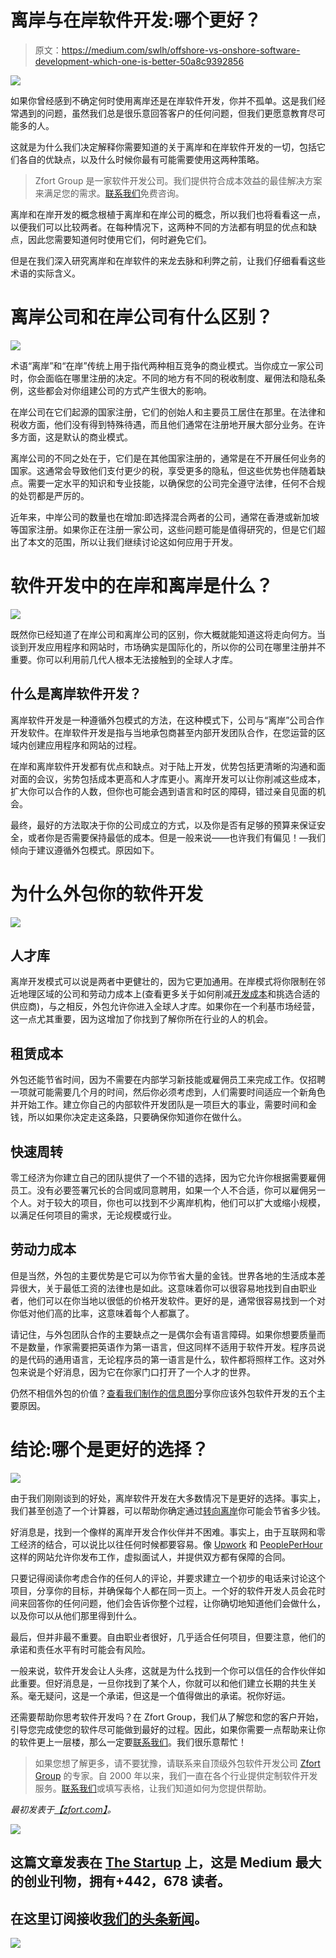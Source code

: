 # 离岸与在岸软件开发:哪个更好？

> 原文：<https://medium.com/swlh/offshore-vs-onshore-software-development-which-one-is-better-50a8c9392856>

![](img/825a72cf74163310ff00b2c0c74ca946.png)

如果你曾经感到不确定何时使用离岸还是在岸软件开发，你并不孤单。这是我们经常遇到的问题，虽然我们总是很乐意回答客户的任何问题，但我们更愿意教育尽可能多的人。

这就是为什么我们决定解释你需要知道的关于离岸和在岸软件开发的一切，包括它们各自的优缺点，以及什么时候你最有可能需要使用这两种策略。

> Zfort Group 是一家软件开发公司。我们提供符合成本效益的最佳解决方案来满足您的需求。[联系我们](https://www.zfort.com/contacts?utm_source=MEDIUM&utm_medium=The_StartUp&utm_campaign=Offshore_vs_Onshore_Software_Development:_Which_One_Is_Better?)免费咨询。

离岸和在岸开发的概念根植于离岸和在岸公司的概念，所以我们也将看看这一点，以便我们可以比较两者。在每种情况下，这两种不同的方法都有明显的优点和缺点，因此您需要知道何时使用它们，何时避免它们。

但是在我们深入研究离岸和在岸软件的来龙去脉和利弊之前，让我们仔细看看这些术语的实际含义。

# 离岸公司和在岸公司有什么区别？

![](img/0cf2d0545e632fdf56556a9a93b37359.png)

术语“离岸”和“在岸”传统上用于指代两种相互竞争的商业模式。当你成立一家公司时，你会面临在哪里注册的决定。不同的地方有不同的税收制度、雇佣法和隐私条例，这些都会对你组建公司的方式产生很大的影响。

在岸公司在它们起源的国家注册，它们的创始人和主要员工居住在那里。在法律和税收方面，他们没有得到特殊待遇，而且他们通常在注册地开展大部分业务。在许多方面，这是默认的商业模式。

离岸公司的不同之处在于，它们是在其他国家注册的，通常是在不开展任何业务的国家。这通常会导致他们支付更少的税，享受更多的隐私，但这些优势也伴随着缺点。需要一定水平的知识和专业技能，以确保您的公司完全遵守法律，任何不合规的处罚都是严厉的。

近年来，中岸公司的数量也在增加:即选择混合两者的公司，通常在香港或新加坡等国家注册。如果你正在注册一家公司，这些问题可能是值得研究的，但是它们超出了本文的范围，所以让我们继续讨论这如何应用于开发。

# 软件开发中的在岸和离岸是什么？

![](img/c8a121547c401b97be06fa1328f01bc5.png)

既然你已经知道了在岸公司和离岸公司的区别，你大概就能知道这将走向何方。当谈到开发应用程序和网站时，市场确实是国际化的，所以你的公司在哪里注册并不重要。你可以利用前几代人根本无法接触到的全球人才库。

## 什么是离岸软件开发？

离岸软件开发是一种遵循外包模式的方法，在这种模式下，公司与“离岸”公司合作开发软件。在岸软件开发是指与当地承包商甚至内部开发团队合作，在您运营的区域内创建应用程序和网站的过程。

在岸和离岸软件开发都有优点和缺点。对于陆上开发，优势包括更清晰的沟通和面对面的会议，劣势包括成本更高和人才库更小。离岸开发可以让你削减这些成本，扩大你可以合作的人数，但你也可能会遇到语言和时区的障碍，错过亲自见面的机会。

最终，最好的方法取决于你的公司成立的方式，以及你是否有足够的预算来保证安全，或者你是否需要保持最低的成本。但是一般来说——也许我们有偏见！—我们倾向于建议遵循外包模式。原因如下。

# 为什么外包你的软件开发

![](img/48abb9281c8916b2667894d71e576efc.png)

## 人才库

离岸开发模式可以说是两者中更健壮的，因为它更加通用。在岸模式将你限制在邻近地理区域的公司和劳动力成本上(查看更多关于如何削减[开发成本](https://www.zfort.com/blog/low-cost-software-development?utm_source=MEDIUM&utm_medium=The_StartUp&utm_campaign=Offshore_vs_Onshore_Software_Development:_Which_One_Is_Better?)和挑选合适的供应商)，与之相反，外包允许你进入全球人才库。如果你在一个利基市场经营，这一点尤其重要，因为这增加了你找到了解你所在行业的人的机会。

## 租赁成本

外包还能节省时间，因为不需要在内部学习新技能或雇佣员工来完成工作。仅招聘一项就可能需要几个月的时间，然后你必须考虑到，人们需要时间适应一个新角色并开始工作。建立你自己的内部软件开发团队是一项巨大的事业，需要时间和金钱，所以如果你决定走这条路，只要确保你知道你在做什么。

## 快速周转

零工经济为你建立自己的团队提供了一个不错的选择，因为它允许你根据需要雇佣员工。没有必要签署冗长的合同或同意聘用，如果一个人不合适，你可以雇佣另一个人。对于较大的项目，你也可以找到不少离岸机构，他们可以扩大或缩小规模，以满足任何项目的需求，无论规模或行业。

## 劳动力成本

但是当然，外包的主要优势是它可以为你节省大量的金钱。世界各地的生活成本差异很大，关于最低工资的法律也是如此。这意味着你可以很容易地找到自由职业者，他们可以在你当地以很低的价格开发软件。更好的是，通常很容易找到一个对你低对他们高的比率，这意味着每个人都赢了。

请记住，与外包团队合作的主要缺点之一是偶尔会有语言障碍。如果你想要质量而不是数量，作家需要把英语作为第一语言，但这同样不适用于软件开发。程序员说的是代码的通用语言，无论程序员的第一语言是什么，软件都将照样工作。这对外包来说是个好消息，因为它在你家门口打开了一个人才的世界。

仍然不相信外包的价值？[查看我们制作的信息图](https://www.zfort.com/blog/infographics-5-reasons-to-outsource-your-software-development?utm_source=MEDIUM&utm_medium=The_StartUp&utm_campaign=Offshore_vs_Onshore_Software_Development:_Which_One_Is_Better?)分享你应该外包软件开发的五个主要原因。

# 结论:哪个是更好的选择？

![](img/3723e6aba7bf222ec6f3e0717abae15d.png)

由于我们刚刚谈到的好处，离岸软件开发在大多数情况下是更好的选择。事实上，我们甚至创造了一个计算器，可以帮助你确定通过[转向离岸](https://www.zfort.com/calculator?utm_source=MEDIUM&utm_medium=Zfort_group&utm_campaign=HOW_TO_DEVELOP_A_MOBILE_APP_IN_2019)你可能会节省多少钱。

好消息是，找到一个像样的离岸开发合作伙伴并不困难。事实上，由于互联网和零工经济的结合，可以说比以往任何时候都要容易。像 [Upwork](https://www.upwork.com) 和 [PeoplePerHour](https://www.peopleperhour.com) 这样的网站允许你发布工作，虚拟面试人，并提供双方都有保障的合同。

只要记得阅读你考虑合作的任何人的评论，并要求建立一个初步的电话来讨论这个项目，分享你的目标，并确保每个人都在同一页上。一个好的软件开发人员会花时间来回答你的任何问题，他们会告诉你整个过程，让你确切地知道他们会做什么，以及你可以从他们那里得到什么。

最后，但并非最不重要。自由职业者很好，几乎适合任何项目，但要注意，他们的承诺和责任水平有时可能会有风险。

一般来说，软件开发会让人头疼，这就是为什么找到一个你可以信任的合作伙伴如此重要。但好消息是，一旦你找到了某个人，你就可以和他们建立长期的共生关系。毫无疑问，这是一个承诺，但这是一个值得做出的承诺。祝你好运。

还需要帮助你思考软件开发吗？在 Zfort Group，我们从了解您和您的客户开始，引导您完成使您的软件尽可能做到最好的过程。因此，如果你需要一点帮助来让你的软件更上一层楼，那么一定要[联系我们](https://www.zfort.com/contacts?utm_source=MEDIUM&utm_medium=The_StartUp&utm_campaign=Offshore_vs_Onshore_Software_Development:_Which_One_Is_Better?)。我们很乐意帮忙！

> 如果您想了解更多，请不要犹豫，请联系来自顶级外包软件开发公司 [Zfort Group](https://www.zfort.com/?utm_source=MEDIUM&utm_medium=The_StartUp&utm_campaign=Offshore_vs_Onshore_Software_Development:_Which_One_Is_Better?) 的专家。自 2000 年以来，我们一直在各个行业提供定制软件开发服务。[联系我们](https://www.zfort.com/contacts?utm_source=MEDIUM&utm_medium=The_StartUp&utm_campaign=Offshore_vs_Onshore_Software_Development:_Which_One_Is_Better?)或填写表格，让我们知道如何为您提供帮助。

*最初发表于*[*【zfort.com】*](https://www.zfort.com/blog/offshore-vs-onshore-software-development?utm_source=MEDIUM&utm_medium=Zfort_group&utm_campaign=HOW_TO_DEVELOP_A_MOBILE_APP_IN_2019)*。*

[![](img/308a8d84fb9b2fab43d66c117fcc4bb4.png)](https://medium.com/swlh)

## 这篇文章发表在 [The Startup](https://medium.com/swlh) 上，这是 Medium 最大的创业刊物，拥有+442，678 读者。

## 在这里订阅接收[我们的头条新闻](https://growthsupply.com/the-startup-newsletter/)。

[![](img/b0164736ea17a63403e660de5dedf91a.png)](https://medium.com/swlh)
